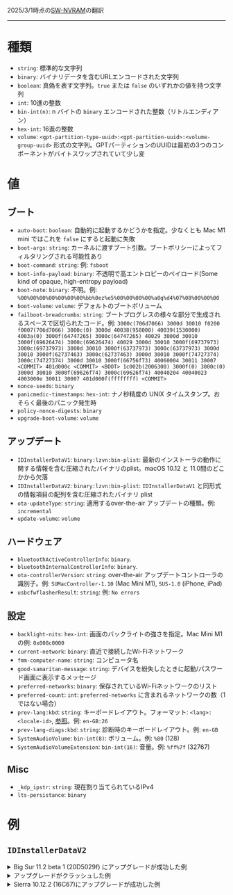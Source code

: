 2025/3/1時点の[SW-NVRAM](https://github.com/AsahiLinux/docs/blob/main/docs/SW-NVRAM.md)の翻訳

---
# 種類

* `string`: 標準的な文字列
* `binary`: バイナリデータを含むURLエンコードされた文字列
* `boolean`: 真偽を表す文字列。`true` または `false` のいずれかの値を持つ文字列
* `int`: 10進の整数
* `bin-int(n)`: n バイトの `binary` エンコードされた整数（リトルエンディアン）
* `hex-int`: 16進の整数
* `volume`: `<gpt-partition-type-uuid>:<gpt-partition-uuid>:<volume-group-uuid>` 形式の文字列。GPTパーティションのUUIDは最初の3つのコンポーネントがバイトスワップされていて少し変

# 値

## ブート

* `auto-boot`: `boolean`: 自動的に起動するかどうかを指定。少なくとも Mac M1 mini ではこれを `false` にすると起動に失敗
* `boot-args`: `string`: カーネルに渡すブート引数。ブートポリシーによってフィルタリングされる可能性あり
* `boot-command`: `string`: 例: `fsboot`
* `boot-info-payload`: `binary`: 不透明で高エントロピーのペイロード(Some kind of opaque, high-entropy payload)
* `boot-note`: `binary`: 不明。例: `%00%00%00%00%00%00%00%bb%0ez%e5%00%00%00%00%a0q%d4%07%08%00%00%00`
* `boot-volume`: `volume`: デフォルトのブートボリューム
* `failboot-breadcrumbs`: `string`: ブートプログレスの様々な部分で生成されるスペースで区切られたコード。例: `3000c(706d7066) 3000d 30010 f0200 f0007(706d7066) 3000c(0) 3000d 40038(958000) 40039(1530000) 4003a(0) 3000f(64747265) 3000c(64747265) 40029 3000d 30010 3000f(69626474) 3000c(69626474) 40029 3000d 30010 3000f(69737973) 3000c(69737973) 3000d 30010 3000f(63737973) 3000c(63737973) 3000d 30010 3000f(62737463) 3000c(62737463) 3000d 30010 3000f(74727374) 3000c(74727374) 3000d 30010 3000f(66756f73) 40060004 30011 30007 <COMMIT> 401d000c <COMMIT> <BOOT> 1c002b(2006300) 3000f(0) 3000c(0) 3000d 30010 3000f(69626f74) 3000c(69626f74) 40040204 40040023 4003000e 30011 30007 401d000f(ffffffff) <COMMIT> `
* `nonce-seeds`: `binary`
* `panicmedic-timestamps`: `hex-int`: ナノ秒精度の UNIX タイムスタンプ。おそらく最後のパニック発生時
* `policy-nonce-digests`: `binary`
* `upgrade-boot-volume`: `volume`

## アップデート

* `IDInstallerDataV1`: `binary:lzvn:bin-plist`: 最新のインストーラの動作に関する情報を含む圧縮されたバイナリのplist。macOS 10.12 と 11.0間のどこかから欠落
* `IDInstallerDataV2`: `binary:lzvn:bin-plist`: `IDInstallerDataV1` と同形式の情報項目の配列を含む圧縮されたバイナリ plist
* `ota-updateType`: `string`: 適用するover-the-air アップデートの種類。例: `incremental`
* `update-volume`: `volume`

## ハードウェア

* `bluetoothActiveControllerInfo`: `binary`.
* `bluetoothInternalControllerInfo`: `binary`.
* `ota-controllerVersion`: `string`: over-the-air アップデートコントローラの識別子。例: `SUMacController-1.10` (Mac Mini M1), `SUS-1.0` (iPhone, iPad)
* `usbcfwflasherResult`: `string`: 例: `No errors`

## 設定

* `backlight-nits`: `hex-int`: 画面のバックライトの強さを指定。Mac Mini M1の例: `0x008c0000`
* `current-network`: `binary`: 直近で接続したWi-Fiネットワーク
* `fmm-computer-name`: `string`: コンピュータ名
* `good-samaritan-message`: `string`: デバイスを紛失したときに起動/パスワード画面に表示するメッセージ
* `preferred-networks`: `binary`: 保存されているWi-Fiネットワークのリスト
* `preferred-count`: `int`: `preferred-networks` に含まれるネットワークの数（1ではない場合）
* `prev-lang:kbd`: `string`: キーボードレイアウト。フォーマット: `<lang>:<locale-id>`, [参照](https://github.com/acidanthera/OpenCorePkg/blob/master/Utilities/AppleKeyboardLayouts/AppleKeyboardLayouts.txt)。例: `en-GB:26`
* `prev-lang-diags:kbd`: `string`: 診断時のキーボードレイアウト。例: `en-GB`
* `SystemAudioVolume`: `bin-int(8)`: ボリューム。例: `%80` (128)
* `SystemAudioVolumeExtension`: `bin-int(16)`: 音量。例: `%ff%7f` (32767)

## Misc

* `_kdp_ipstr`: `string`: 現在割り当てられているIPv4
* `lts-persistance`: `binary`

# 例

## `IDInstallerDataV2`

<details>
<summary>Big Sur 11.2 beta 1 (20D5029f) にアップグレードが成功した例</summary>

```xml
<?xml version="1.0" encoding="UTF-8"?>
<!DOCTYPE plist PUBLIC "-//Apple//DTD PLIST 1.0//EN" "http://www.apple.com/DTDs/PropertyList-1.0.dtd">
<plist version="1.0">
<array>
	<dict>
		<key>505</key>
		<string>auth not needed</string>
		<key>6</key>
		<string>key recovery assistant</string>
	</dict>
	<dict>
		<key>505</key>
		<string>auth not needed</string>
		<key>6</key>
		<string>key recovery assistant</string>
	</dict>
	<dict>
		<key>0</key>
		<string>20D5029f</string>
		<key>100</key>
		<string>passed</string>
		<key>6</key>
		<string>upgrade</string>
	</dict>
	<dict>
		<key>505</key>
		<string>auth not needed</string>
		<key>6</key>
		<string>key recovery assistant</string>
	</dict>
	<dict>
		<key>505</key>
		<string>auth not needed</string>
		<key>6</key>
		<string>key recovery assistant</string>
	</dict>
	<dict>
		<key>505</key>
		<string>auth not needed</string>
		<key>6</key>
		<string>key recovery assistant</string>
	</dict>
	<dict>
		<key>6</key>
		<string>key recovery assistant</string>
	</dict>
	<dict>
		<key>6</key>
		<string>key recovery assistant</string>
	</dict>
</array>
</plist>
```

</details>

<details>
  <summary>アップグレードがクラッシュした例</summary>

```xml
<?xml version="1.0" encoding="UTF-8"?>
<!DOCTYPE plist PUBLIC "-//Apple//DTD PLIST 1.0//EN" "http://www.apple.com/DTDs/PropertyList-1.0.dtd">
<plist version="1.0">
<array>
	<dict>
		<key>100</key>
		<string>crashed</string>
		<key>102</key>
		<string>initializer</string>
		<key>103</key>
		<string>1</string>
		<key>7</key>
		<string>NO</string>
	</dict>
</array>
</plist>
```

</details>

<details>
  <summary>Sierra 10.12.2 (16C67)にアップグレードが成功した例</summary>

```xml
<?xml version="1.0" encoding="UTF-8"?>
<!DOCTYPE plist PUBLIC "-//Apple//DTD PLIST 1.0//EN" "http://www.apple.com/DTDs/PropertyList-1.0.dtd">
<plist version="1.0">
<array>
	<dict>
		<key>0</key>
		<string>16C67</string>
		<key>100</key>
		<string>passed</string>
		<key>103</key>
		<string>1</string>
		<key>202</key>
		<string>832.499040</string>
		<key>203</key>
		<string>41.700535</string>
		<key>205</key>
		<string>30.318743</string>
		<key>206</key>
		<string>0.003648</string>
		<key>207</key>
		<string>0.156793</string>
		<key>208</key>
		<string>2.215885</string>
		<key>209</key>
		<string>8.130921</string>
		<key>299</key>
		<string>0.212016</string>
		<key>3</key>
		<string>solid state</string>
		<key>4</key>
		<string>unencrypted</string>
		<key>5</key>
		<string>case sensitive</string>
		<key>6</key>
		<string>clean</string>
		<key>7</key>
		<string>NO</string>
	</dict>
	<dict>
		<key>0</key>
		<string>16C67</string>
		<key>100</key>
		<string>passed</string>
		<key>103</key>
		<string>2</string>
		<key>202</key>
		<string>802.017327</string>
		<key>203</key>
		<string>29.902674</string>
		<key>205</key>
		<string>4.379149</string>
		<key>206</key>
		<string>0.003310</string>
		<key>207</key>
		<string>0.156726</string>
		<key>208</key>
		<string>2.214545</string>
		<key>209</key>
		<string>10.050913</string>
		<key>299</key>
		<string>0.184676</string>
		<key>3</key>
		<string>solid state</string>
		<key>4</key>
		<string>unencrypted</string>
		<key>5</key>
		<string>case insensitive</string>
		<key>6</key>
		<string>clean</string>
		<key>7</key>
		<string>NO</string>
	</dict>
	<dict>
		<key>0</key>
		<string>16C67</string>
		<key>100</key>
		<string>passed</string>
		<key>103</key>
		<string>3</string>
		<key>6</key>
		<string>software update</string>
	</dict>
	<dict>
		<key>0</key>
		<string>16C67</string>
		<key>100</key>
		<string>passed</string>
		<key>103</key>
		<string>4</string>
		<key>202</key>
		<string>582.532387</string>
		<key>203</key>
		<string>11.511343</string>
		<key>205</key>
		<string>1.900536</string>
		<key>206</key>
		<string>0.005585</string>
		<key>207</key>
		<string>0.101757</string>
		<key>208</key>
		<string>2.142859</string>
		<key>209</key>
		<string>3.942741</string>
		<key>299</key>
		<string>0.122528</string>
		<key>3</key>
		<string>solid state</string>
		<key>4</key>
		<string>unencrypted</string>
		<key>5</key>
		<string>case insensitive</string>
		<key>6</key>
		<string>clean</string>
		<key>7</key>
		<string>YES</string>
	</dict>
</array>
</plist>
```

</details>
